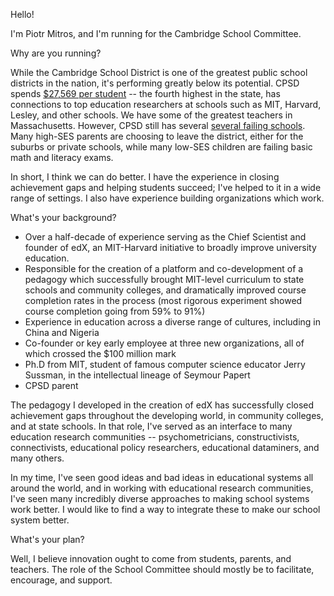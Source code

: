 Hello!

I'm Piotr Mitros, and I'm running for the Cambridge School Committee.

Why are you running?

While the Cambridge School District is one of the greatest public
school districts in the nation, it's performing greatly below its
potential. CPSD spends [$27,569 per
student](http://profiles.doe.mass.edu/state_report/ppx.aspx) -- the
fourth highest in the state, has connections to top education
researchers at schools such as MIT, Harvard, Lesley, and other
schools. We have some of the greatest teachers in
Massachusetts. However, CPSD still has several [several failing
schools](http://profiles.doe.mass.edu/accountability/report/school.aspx?linkid=31&orgcode=00490310&orgtypecode=6&). Many
high-SES parents are choosing to leave the district, either for the
suburbs or private schools, while many low-SES children are failing
basic math and literacy exams.

In short, I think we can do better. I have the experience in closing
achievement gaps and helping students succeed; I've helped to it in a
wide range of settings. I also have experience building organizations
which work.

What's your background?

* Over a half-decade of experience serving as the Chief Scientist and
  founder of edX, an MIT-Harvard initiative to broadly improve
  university education.
* Responsible for the creation of a platform and co-development of a
  pedagogy which successfully brought MIT-level curriculum to state
  schools and community colleges, and dramatically improved course
  completion rates in the process (most rigorous experiment showed
  course completion going from 59% to 91%)
* Experience in education across a diverse range of cultures,
  including in China and Nigeria
* Co-founder or key early employee at three new organizations, all of
  which crossed the $100 million mark
* Ph.D from MIT, student of famous computer science educator Jerry
  Sussman, in the intellectual lineage of Seymour Papert
* CPSD parent

The pedagogy I developed in the creation of edX
has successfully closed achievement gaps throughout the developing
world, in community colleges, and at state schools. In that role, I've
served as an interface to many education research communities --
psychometricians, constructivists, connectivists, educational policy
researchers, educational dataminers, and many others. 

In my time, I've seen good ideas and bad ideas in educational systems
all around the world, and in working with educational research
communities, I've seen many incredibly diverse approaches to making
school systems work better. I would like to find a way to integrate
these to make our school system better.

What's your plan?

Well, I believe innovation ought to come from students, parents, and
teachers. The role of the School Committee should mostly be to
facilitate, encourage, and support. 